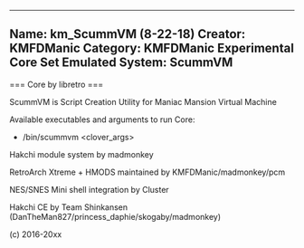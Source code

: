 -----------------------
Name: km_ScummVM (8-22-18)
Creator: KMFDManic
Category: KMFDManic Experimental Core Set
Emulated System: ScummVM
-----------------------
=== Core by libretro ===

ScummVM is Script Creation Utility for Maniac Mansion Virtual Machine

Available executables and arguments to run Core:
- /bin/scummvm <rom> <clover_args>

Hakchi module system by madmonkey

RetroArch Xtreme + HMODS maintained by KMFDManic/madmonkey/pcm

NES/SNES Mini shell integration by Cluster

Hakchi CE by Team Shinkansen (DanTheMan827/princess_daphie/skogaby/madmonkey)

(c) 2016-20xx
